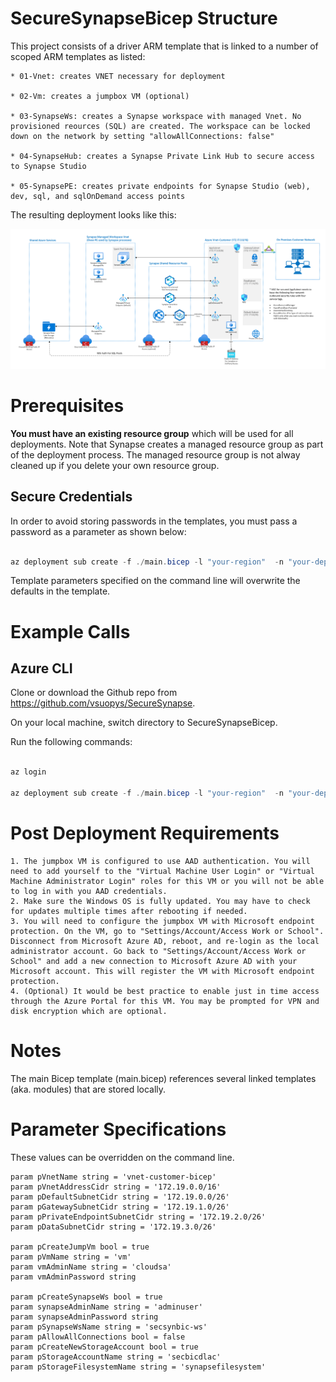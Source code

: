 # SecureSynapseBicep Structure

This project consists of a driver ARM template that is linked to a number of scoped ARM templates as listed:
```
* 01-Vnet: creates VNET necessary for deployment

* 02-Vm: creates a jumpbox VM (optional)

* 03-SynapseWs: creates a Synapse workspace with managed Vnet. No provisioned reources (SQL) are created. The workspace can be locked down on the network by setting "allowAllConnections: false"

* 04-SynapseHub: creates a Synapse Private Link Hub to secure access to Synapse Studio

* 05-SynapsePE: creates private endpoints for Synapse Studio (web), dev, sql, and sqlOnDemand access points
```

The resulting deployment looks like this:

![Deployed Architecture](../SecureSynapseArm/images/deployedArchitecture.png?raw=true "Architecture")

# Prerequisites
**You must have an existing resource group** which will be used for all deployments. Note that Synapse creates a managed resource group as part of the deployment process. The managed resource group is not alway cleaned up if you delete your own resource group.

## Secure Credentials
In order to avoid storing passwords in the templates, you must pass a password as a parameter as shown below:
```powershell

az deployment sub create -f ./main.bicep -l "your-region"  -n "your-deployment-name"" -p pCreateJumpVm=true pCreateSynapseWs=true vmAdminPassword="your-vm-password" synapseAdminPassword="your-Synapse-password"
```

Template parameters specified on the command line will overwrite the defaults in the template.

# Example Calls

## Azure CLI
Clone or download the Github repo from https://github.com/vsuopys/SecureSynapse.

On your local machine, switch directory to SecureSynapseBicep.

Run the following commands:

```powershell

az login

az deployment sub create -f ./main.bicep -l "your-region"  -n "your-deployment-name"" -p pCreateJumpVm=true pCreateSynapseWs=true vmAdminPassword="your-vm-password" synapseAdminPassword="your-Synapse-password"
```

# Post Deployment Requirements
```
1. The jumpbox VM is configured to use AAD authentication. You will need to add yourself to the "Virtual Machine User Login" or "Virtual Machine Administrator Login" roles for this VM or you will not be able to log in with you AAD credentials.
2. Make sure the Windows OS is fully updated. You may have to check for updates multiple times after rebooting if needed.
3. You will need to configure the jumpbox VM with Microsoft endpoint protection. On the VM, go to "Settings/Account/Access Work or School". Disconnect from Microsoft Azure AD, reboot, and re-login as the local administrator account. Go back to "Settings/Account/Access Work or School" and add a new connection to Microsoft Azure AD with your Microsoft account. This will register the VM with Microsoft endpoint protection.
4. (Optional) It would be best practice to enable just in time access through the Azure Portal for this VM. You may be prompted for VPN and disk encryption which are optional.
```

# Notes
The main Bicep template (main.bicep) references several linked templates (aka. modules) that are stored locally.

# Parameter Specifications
These values can be overridden on the command line.

```bicep
param pVnetName string = 'vnet-customer-bicep'
param pVnetAddressCidr string = '172.19.0.0/16'
param pDefaultSubnetCidr string = '172.19.0.0/26'
param pGatewaySubnetCidr string = '172.19.1.0/26'
param pPrivateEndpointSubnetCidr string = '172.19.2.0/26'
param pDataSubnetCidr string = '172.19.3.0/26'

param pCreateJumpVm bool = true
param pVmName string = 'vm'
param vmAdminName string = 'cloudsa'
param vmAdminPassword string

param pCreateSynapseWs bool = true
param synapseAdminName string = 'adminuser'
param synapseAdminPassword string
param pSynapseWsName string = 'secsynbic-ws'
param pAllowAllConnections bool = false
param pCreateNewStorageAccount bool = true
param pStorageAccountName string = 'secbicdlac'
param pStorageFilesystemName string = 'synapsefilesystem'
```
